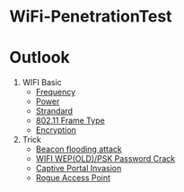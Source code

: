 WiFi-PenetrationTest
===

# Outlook
1. WIFI Basic
   - [Frequency](./1.Frequency.md)
   - [Power](./2.Power.md)
   - [Strandard](./3.Strandard.md)
   - [802.11 Frame Type](./4.80211FrameType.md)
   - [Encryption](./5.Encryption.md)
2. Trick
   - [Beacon flooding attack](./Trick/BeaconFloodingAttack.md)
   - [WIFI WEP(OLD)/PSK Password Crack](./Trick/WEPCrack.md)
   - [Captive Portal Invasion](./Trick/CaptivePortalInvasion.md)
   - [Rogue Access Point](./Trick/RogueAP.md)